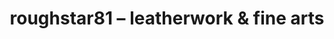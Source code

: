 ---
title: "roughstar81 – leatherwork & fine arts"
url: /berga-wuenschendorf/roughstar81-leatherwork-und-fine-arts/
shop: Leder
---